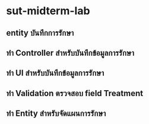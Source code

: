 # sut-midterm-lab
## entity บันทึกการรักษา
## ทำ Controller สำหรับบันทึกข้อมูลการรักษา
## ทำ UI สำหรับบันทึกข้อมูลการรักษา
## ทำ Validation ตรวจสอบ field Treatment

## ทำ Entity สำหรับจัดแผนการรักษา
